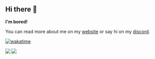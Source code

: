 ## Hi there 👋

**I'm bored!**

You can read more about me on my [website](https://tooboredtocode.dev) or say hi on my [discord](https://albedo.me/discord).

[![wakatime](https://wakatime.com/badge/user/54268028-db08-4078-badf-f93a587bd8c9.svg)](https://wakatime.com/@54268028-db08-4078-badf-f93a587bd8c9)

<img align="left" src="https://github-readme-stats.vercel.app/api?username=tooboredtocode&title_color=dc420b&text_color=8ae9ff&bg_color=20,00101f,000e2f&hide_border=true&custom_title=Some%20cool%20Stats:"/>
<img align="left" src="https://github-readme-stats.vercel.app/api/top-langs/?username=tooboredtocode&layout=compact&title_color=dc420b&text_color=8ae9ff&bg_color=20,000e2f,000b3e&hide_border=true&custom_title=Languages%20I%20use%20most%20often:&langs_count=8&card_width=250"/>
